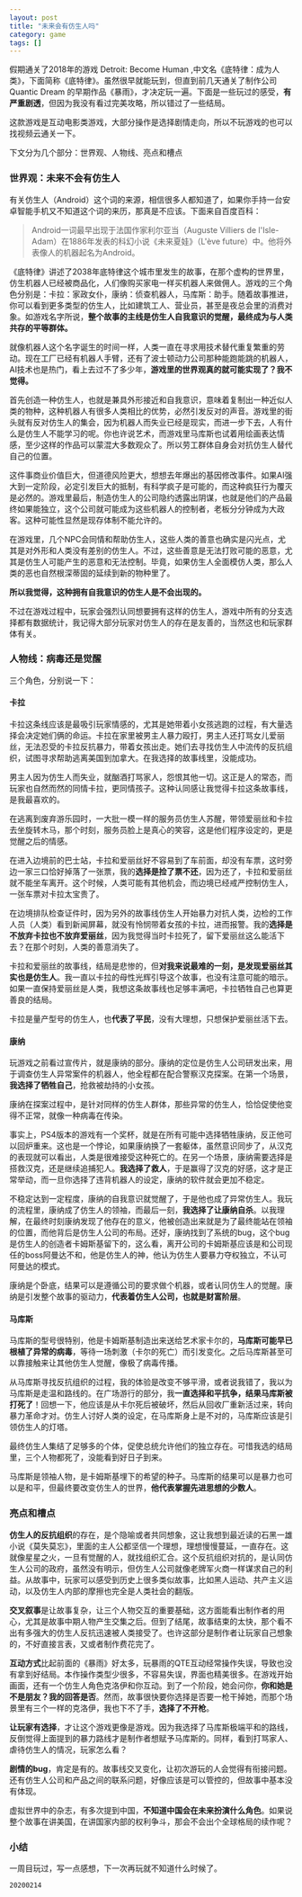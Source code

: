 ```yaml
---
layout: post
title: "未来会有仿生人吗"
category: game
tags: []
---
```



假期通关了2018年的游戏 Detroit: Become Human ,中文名《底特律：成为人类》，下面简称《底特律》。虽然很早就能玩到，但直到前几天通关了制作公司 Quantic Dream 的早期作品《暴雨》，才决定玩一遍。下面是一些玩过的感受，**有严重剧透**，但因为我没有看过完美攻略，所以错过了一些结局。

这款游戏是互动电影类游戏，大部分操作是选择剧情走向，所以不玩游戏的也可以找视频云通关一下。

下文分为几个部分：世界观、人物线、亮点和槽点

### 世界观：未来不会有仿生人

有关仿生人（Android）这个词的来源，相信很多人都知道了，如果你手持一台安卓智能手机又不知道这个词的来历，那真是不应该。下面来自百度百科：

> Android一词最早出现于法国作家利尔亚当（Auguste Villiers de l'Isle-Adam）在1886年发表的科幻小说《未来夏娃》（L'ève future）中。他将外表像人的机器起名为Android。

《底特律》讲述了2038年底特律这个城市里发生的故事，在那个虚构的世界里，仿生机器人已经被商品化，人们像购买家电一样买机器人来做佣人。游戏的三个角色分别是：卡拉：家政女仆，康纳：侦查机器人，马库斯：助手。随着故事推进，你可以看到更多类型的仿生人，比如建筑工人、营业员，甚至是夜总会里的消费对象。如游戏名字所说，**整个故事的主线是仿生人自我意识的觉醒，最终成为与人类共存的平等群体。**

就像机器人这个名字诞生的时间一样，人类一直在寻求用技术替代重复繁重的劳动。现在工厂已经有机器人手臂，还有了波士顿动力公司那种能跑能跳的机器人，AI技术也是热门，看上去过不了多少年，**游戏里的世界观真的就可能实现了？我不觉得。**

首先创造一种仿生人，也就是兼具外形接近和自我意识，意味着复制出一种近似人类的物种，这种机器人有很多人类相比的优势，必然引发反对的声音。游戏里的街头就有反对仿生人的集会，因为机器人而失业已经是现实，而进一步下去，人有什么是仿生人不能学习的呢。你也许说艺术，而游戏里马库斯也试着用绘画表达情感，至少这样的作品可以蒙混大多数观众了。所以劳工群体自身会对抗仿生人替代自己的位置。

这件事商业价值巨大，但道德风险更大，想想去年爆出的基因修改事件。如果AI强大到一定阶段，必定引发巨大的抵制，有科学疯子是可能的，而这种疯狂行为覆灭是必然的。游戏里最后，制造仿生人的公司隐约透露出阴谋，也就是他们的产品最终如果能独立，这个公司就可能成为这些机器人的控制者，老板分分钟成为大政客。这种可能性显然是现存体制不能允许的。

在游戏里，几个NPC会同情和帮助仿生人，这些人类的善意也确实是闪光点，尤其是对外形和人类没有差别的仿生人。不过，这些善意是无法打败可能的恶意，尤其是仿生人可能产生的恶意和无法控制。毕竟，如果仿生人全面模仿人类，那么人类的恶也自然根深蒂固的延续到新的物种里了。

**所以我觉得，这种拥有自我意识的仿生人是不会出现的。**

不过在游戏过程中，玩家会强烈认同想要拥有这样的仿生人，游戏中所有的分支选择都有数据统计，我记得大部分玩家对仿生人的存在是友善的，当然这也和玩家群体有关。

### 人物线：病毒还是觉醒

三个角色，分别说一下：

#### 卡拉

卡拉这条线应该是最吸引玩家情感的，尤其是她带着小女孩逃跑的过程，有大量选择会决定她们俩的命运。卡拉在家里被男主人暴力殴打，男主人还打骂女儿爱丽丝，无法忍受的卡拉反抗暴力，带着女孩出走。她们去寻找仿生人中流传的反抗组织，试图寻求帮助逃离美国到加拿大。在我选择的故事线里，没能成功。

男主人因为仿生人而失业，就酗酒打骂家人，怨恨其他一切。这正是人的常态，而玩家也自然而然的同情卡拉，更同情孩子。这种认同感让我觉得卡拉这条故事线，是我最喜欢的。

在逃离到废弃游乐园时，一大批一模一样的服务员仿生人苏醒，带领爱丽丝和卡拉去坐旋转木马，那个时刻，服务员脸上是真心的笑容，这是他们程序设定的，更是觉醒之后的情感。

在进入边境前的巴士站，卡拉和爱丽丝好不容易到了车前面，却没有车票，这时旁边一家三口恰好掉落了一张票，我的**选择是捡了票不还**，因为还了，卡拉和爱丽丝就不能坐车离开。这个时候，人类可能有其他机会，而边境已经戒严控制仿生人，一张车票对卡拉太宝贵了。

在边境排队检查证件时，因为另外的故事线仿生人开始暴力对抗人类，边检的工作人员（人类）看到新闻屏幕，就没有怜悯带着女孩的卡拉，进而报警。我的**选择是不放弃卡拉也不放弃爱丽丝**，因为我觉得当时卡拉死了，留下爱丽丝这么能活下去？在那个时刻，人类的善意消失了。

卡拉和爱丽丝的故事线，结局是悲惨的，但**对我来说最难的一刻，是发现爱丽丝其实也是仿生人**。我一直以卡拉的母性光辉引导这个故事，也没有注意可能的暗示。如果一直保持爱丽丝是人类，我想这条故事线也足够丰满吧，卡拉牺牲自己也算更善良的结局。

卡拉是量产型号的仿生人，也**代表了平民**，没有大理想，只想保护爱丽丝活下去。

#### 康纳

玩游戏之前看过宣传片，就是康纳的部分。康纳的定位是仿生人公司研发出来，用于调查仿生人异常案件的机器人，他全程都在配合警察汉克探案。在第一个场景，**我选择了牺牲自己**，抢救被劫持的小女孩。

康纳在探案过程中，是针对同样的仿生人群体，那些异常的仿生人，恰恰促使他变得不正常，就像一种病毒在传染。

事实上，PS4版本的游戏有一个奖杯，就是在所有可能中选择牺牲康纳，反正他可以回炉重来。这也是一个悖论，如果康纳换了一套躯体，虽然意识同步了，从汉克的表现就可以看出，人类是很难接受这种死亡的。在另一个场景，康纳需要选择是搭救汉克，还是继续追捕犯人。**我选择了救人**，于是赢得了汉克的好感，这才是正常举动，而一旦你选择了违背机器人的设定，康纳的软件就会更加不稳定。

不稳定达到一定程度，康纳的自我意识就觉醒了，于是他也成了异常仿生人。我玩的流程里，康纳成了仿生人的领袖，而最后一刻，**我选择了让康纳自杀**。以我理解，在最终时刻康纳发现了他存在的意义，他被创造出来就是为了最终能站在领袖的位置，而他背后是仿生人公司的布局。还好，康纳找到了系统的bug，这个bug是仿生人的创造者卡姆斯基留下的，这么看，离开公司的卡姆斯基应该是和公司现任的boss阿曼达不和，他是仿生人的神，他认为仿生人要暴力夺权独立，不认可阿曼达的模式。

康纳是个卧底，结果可以是遵循公司的要求做个机器，或者认同仿生人的觉醒。康纳是引发整个故事的驱动力，**代表着仿生人公司，也就是财富阶层**。

#### 马库斯

马库斯的型号很特别，他是卡姆斯基制造出来送给艺术家卡尔的，**马库斯可能早已根植了异常的病毒**，等待一场刺激（卡尔的死亡）而引发变化。之后马库斯甚至可以靠接触来让其他仿生人觉醒，像极了病毒传播。

从马库斯寻找反抗组织的过程，我的体验是改变不够平滑，或者说我错了，我以为马库斯是走温和路线的。在广场游行的部分，我**一直选择和平抗争，结果马库斯被打死了**！回想一下，他应该是从卡尔死后被破坏，然后从回收厂重新活过来，转向暴力革命才对。仿生人讨好人类的设定，在马库斯身上是不对的，马库斯应该是引领仿生人的灯塔。

最终仿生人集结了足够多的个体，促使总统允许他们的独立存在。可惜我选的结局里，三个人物都死了，没能看到好日子到来。

马库斯是领袖人物，是卡姆斯基埋下的希望的种子。马库斯的结果可以是暴力也可以是和平，但最终要改变仿生人的世界，**他代表掌握先进思想的少数人**。

### 亮点和槽点

**仿生人的反抗组织**的存在，是个隐喻或者共同想象，这让我想到最近读的石黑一雄小说《莫失莫忘》，里面的主人公都坚信一个理想，理想慢慢蔓延，一直存在。这就像星星之火，一旦有觉醒的人，就找组织汇合。这个反抗组织对抗的，是认同仿生人公司的政府，虽然没有明示，但仿生人公司就像老牌军火商一样谋求自己的利益。从故事中，玩家可以感受到历史上很多类似故事，比如黑人运动、共产主义运动，以及仿生人内部的摩擦也完全是人类社会的翻版。

**交叉叙事**是让故事复杂，让三个人物交互的重要基础，这方面能看出制作者的用心，尤其是故事中期人物产生交集之后。但到了结尾，故事结束的太快，那个看不出有多强大的仿生人反抗迅速被人类接受了。也许这部分是制作者让玩家自己想象的，不好直接言表，又或者制作费花完了。

**互动方式**比起前面的《暴雨》好太多，玩暴雨的QTE互动经常操作失误，导致也没有拿到好结局。本作操作类型少很多，不容易失误，界面也精美很多。在游戏开始画面，还有一个仿生人角色克洛伊和你互动。到了一个阶段，她会问你，**你和她是不是朋友？我的回答是否**。然而，故事很快要你选择是否要一枪干掉她，而那个场景里有三个一样的克洛伊，我也下不了手，**选择了不开枪**。

**让玩家有选择**，才让这个游戏更像是游戏。因为我选择了马库斯极端平和的路线，反倒觉得上面提到的暴力路线才是制作者想赋予马库斯的。同样，看到打骂家人、虐待仿生人的情况，玩家怎么看？

**剧情的bug**，肯定是有的。故事线交叉变化，让初次游玩的人会觉得有衔接问题。还有仿生人公司和产品之间的联系问题，好像应该是可以管控的，但故事中基本没有体现。

虚拟世界中的杂志，有多次提到中国，**不知道中国会在未来扮演什么角色**。如果说整个故事在讲美国，在讲国家内部的权利争斗，那会不会出个全球格局的续作呢？

### 小结

一周目玩过，写一点感想，下一次再玩就不知道什么时候了。

`20200214`